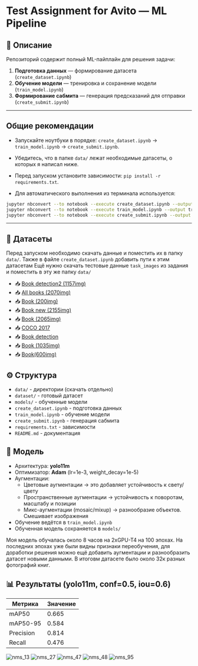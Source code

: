 # Test Assignment for Avito — ML Pipeline

## 📌 Описание
Репозиторий содержит полный ML-пайплайн для решения задачи:
1. **Подготовка данных** — формирование датасета (`create_dataset.ipynb`)
2. **Обучение модели** — тренировка и сохранение модели (`train_model.ipynb`)
3. **Формирование сабмита** — генерация предсказаний для отправки (`create_submit.ipynb`)

---
## Общие рекомендации

- Запускайте ноутбуки в порядке: `create_dataset.ipynb` → `train_model.ipynb` → `create_submit.ipynb`.
- Убедитесь, что в папке `data/` лежат необходимые датасеты, о которых я написал ниже.
- Перед запуском установите зависимости: `pip install -r requirements.txt`.

	
- Для автоматического выполнения из терминала используется:
    
```bash
jupyter nbconvert --to notebook --execute create_dataset.ipynb --output create_dataset_out.ipynb
jupyter nbconvert --to notebook --execute train_model.ipynb --output train_model_out.ipynb
jupyter nbconvert --to notebook --execute create_submit.ipynb --output create_submit_out.ipynb
```

---
## 📂 Датасеты

Перед запуском необходимо скачать данные и поместить их в папку `data/`. Также в файле `create_dataset.ipynb` добавить пути к этим датасетам
Ещё нужно скачать тестовые данные `task_images` из задания и поместить в эту же папку `data/` 

- 📥 [Book detection2 (1157img)](https://universe.roboflow.com/online-detector/book-detection2/browse?queryText=split%3Atrain&pageSize=50&startingIndex=0&browseQuery=true)
- 📥 [All books (2070img)](https://universe.roboflow.com/zebra-learn/all-books-mumha/browse?queryText=class%3Abook+split%3Atrain&pageSize=50&startingIndex=150&browseQuery=true)
- 📥 [Book (200img)](https://universe.roboflow.com/kesiana-meco/book-2ivmo/browse?queryText=split%3Atrain&pageSize=50&startingIndex=0&browseQuery=true)
- 📥 [Book new (2155img)](https://universe.roboflow.com/a-fquda/book-new/dataset/13)
- 📥 [Book (2065img)](https://universe.roboflow.com/yrden/book-zbbr0/dataset/2)
- 📥 [COCO 2017](https://www.kaggle.com/datasets/awsaf49/coco-2017-dataset/code)
- 📥 [Book detection](https://universe.roboflow.com/slipernik/book-detection-lcl7n/dataset/2)
- 📥 [Book (1035img)](https://universe.roboflow.com/seopacme/book-m95oe/dataset/1)
- 📥 [Book(600img)](https://universe.roboflow.com/seopacme/book-m95oe/dataset/1)

## ⚙️ Структура

- `data/` - директории (скачать отдельно)
- `dataset/` - готовый датасет  
- `models/` - обученные модели
- `create_dataset.ipynb` - подготовка данных
- `train_model.ipynb` - обучение модели
- `create_submit.ipynb` - генерация сабмита
- `requirements.txt` - зависимости
- `README.md` - документация

## 🧠 Модель

- Архитектура: **yolo11m**
- Оптимизатор: **Adam** (lr=1e-3, weight_decay=1e-5)
- Аугментации: 
	- Цветовые аугментации → это добавляет устойчивость к свету/цвету
	- Пространственные аугментации → устойчивость к поворотам, масштабу и позиции
	- Микс-аугментации (mosaic/mixup) → разнообразие объектов. Смешивает изображения
- Обучение ведётся в `train_model.ipynb`
- Обученная модель сохраняется в `models/`

Моя модель обучалась около 8 часов на 2xGPU-T4 на 100 эпохах. На последних эпохах уже были видны признаки переобучения, для доработки решения можно ещё добавить аугментации и разнообразить датасет новыми данными. В итоговм датасете было около 32к разных фотографий книг.

## 📊 Результаты (yolo11m, conf=0.5, iou=0.6)

| Метрика   | Значение |
| --------- | -------- |
| mAP50     | 0.665    |
| mAP50-95  | 0.584    |
| Precision | 0.814    |
| Recall    | 0.476    |

![nms_13](https://github.com/user-attachments/assets/30686a50-5488-4889-8bb4-26639316244b)
![nms_27](https://github.com/user-attachments/assets/7ad7bf37-1a70-4ef7-ae32-336857e38e33)
![nms_47](https://github.com/user-attachments/assets/28ef60a0-d452-409f-8da7-93f76598c85c)
![nms_48](https://github.com/user-attachments/assets/bc90792f-66a5-4978-93f5-915262f8b325)
![nms_95](https://github.com/user-attachments/assets/54e7cd8c-344e-4784-86ce-d4a8bcd8d01f)


